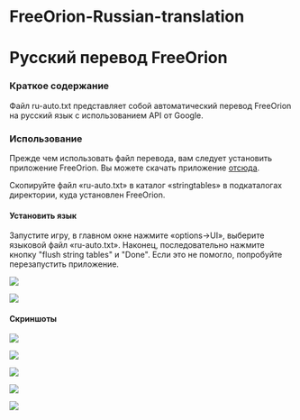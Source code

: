 # FreeOrion-Russian-translation
# Русский перевод FreeOrion
### Краткое содержание

Файл ru-auto.txt представляет собой автоматический перевод FreeOrion на русский язык с использованием API от Google.

### Использование

Прежде чем использовать файл перевода, вам следует установить приложение FreeOrion. Вы можете скачать приложение [отсюда](https://github.com/freeorion/freeorion/releases).

Скопируйте файл «ru-auto.txt» в каталог «stringtables» в подкаталогах директории, куда установлен FreeOrion.

#### Установить язык

Запустите игру, в главном окне нажмите «options->UI», выберите языковой файл «ru-auto.txt». Наконец, последовательно нажмите кнопку "flush string tables" и "Done". Если это не помогло, попробуйте перезапустить приложение.

![](images/language-1.png)

![](images/language-2.png)



#### Скриншоты

![](images/example-1.png)

![](images/example-2.png)

![](images/example-3.png)

![](images/example-4.png)

![](images/example-5.png)

